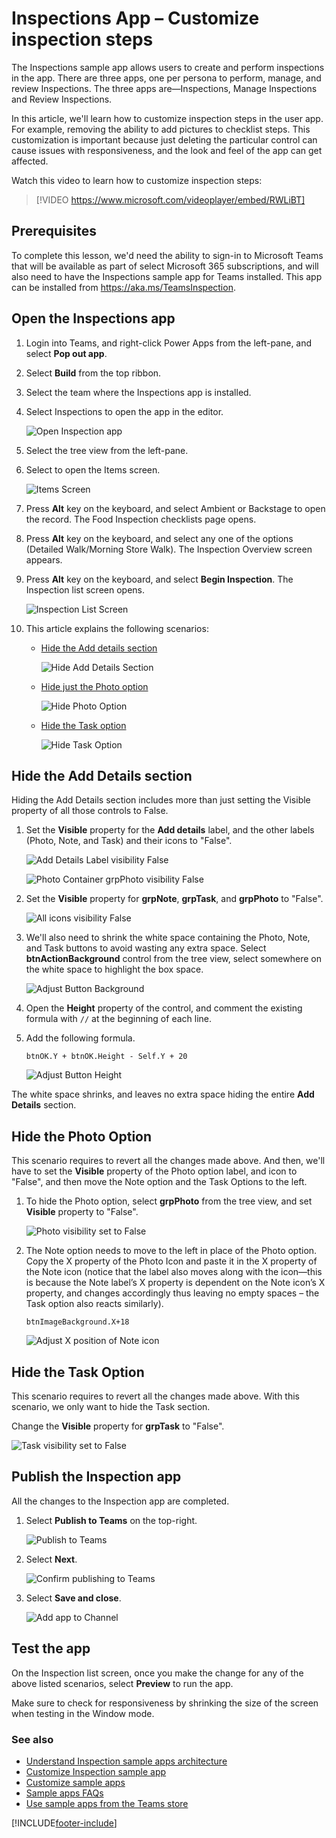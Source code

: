 # Inspections App – Customize inspection steps

The Inspections sample app allows users to create and perform inspections in the app. There are three apps, one per persona to perform, manage, and review Inspections. The three apps are&mdash;Inspections, Manage Inspections and Review Inspections.

In this article, we'll learn how to customize inspection steps in the user app. For example, removing the ability to add pictures to checklist steps. This customization is important because just deleting the particular control can cause issues with responsiveness, and the look and feel of the app can get affected.

Watch this video to learn how to customize inspection steps:
> [!VIDEO https://www.microsoft.com/videoplayer/embed/RWLiBT]

## Prerequisites

To complete this lesson, we'd need the ability to sign-in to Microsoft Teams that will be available as part of select Microsoft 365 subscriptions, and will also need to have the Inspections sample app for Teams installed. This app can be installed from <https://aka.ms/TeamsInspection>.

## Open the Inspections app

1. Login into Teams, and right-click Power Apps from the left-pane, and select **Pop out app**.
1. Select **Build** from the top ribbon.
1. Select the team where the Inspections app is installed.
1. Select Inspections to open the app in the editor.

    ![Open Inspection app](https://github.com/microsoft/teams-powerapps-app-templates/blob/main/Area%20Inspection/Documentation/media/customize-inspection-steps/open-inspection-app.png "Open Inspection app")

1. Select the tree view from the left-pane.

1. Select to open the Items screen.

    ![Items Screen](https://github.com/microsoft/teams-powerapps-app-templates/blob/main/Area%20Inspection/Documentation/media/customize-inspection-steps/items-screen.png "Items Screen")

1. Press **Alt** key on the keyboard, and select Ambient or Backstage to open the record. The Food Inspection checklists page opens.

1. Press **Alt** key on the keyboard, and select any one of the options (Detailed Walk/Morning Store Walk). The Inspection Overview screen appears.

1. Press **Alt** key on the keyboard, and select **Begin Inspection**. The Inspection list screen opens.

    ![Inspection List Screen](https://github.com/microsoft/teams-powerapps-app-templates/blob/main/Area%20Inspection/Documentation/media/customize-inspection-steps/inspection-list-screen.png "Inspection List Screen")

1. This article explains the following scenarios:

   - [Hide the Add details section](#hide-the-add-details-section)

      ![Hide Add Details Section](https://github.com/microsoft/teams-powerapps-app-templates/blob/main/Area%20Inspection/Documentation/media/customize-inspection-steps/hide-add-details-section.png "Hide Add Details Section")

   - [Hide just the Photo option](#hide-the-photo-option)

      ![Hide Photo Option](https://github.com/microsoft/teams-powerapps-app-templates/blob/main/Area%20Inspection/Documentation/media/customize-inspection-steps/hide-photo-option.png "Hide Photo Option")

   - [Hide the Task option](#hide-the-task-option)

      ![Hide Task Option](https://github.com/microsoft/teams-powerapps-app-templates/blob/main/Area%20Inspection/Documentation/media/customize-inspection-steps/hide-task-option.png)

## Hide the Add Details section

Hiding the Add Details section includes more than just setting the Visible property of all those controls to False.

1. Set the **Visible** property for the **Add details** label, and the other labels (Photo, Note, and Task) and their icons to "False".

    ![Add Details Label visibility False](https://github.com/microsoft/teams-powerapps-app-templates/blob/main/Area%20Inspection/Documentation/media/customize-inspection-steps/lbladddetails-visible-false.png "Add Details Label")

    ![Photo Container grpPhoto visibility False](https://github.com/microsoft/teams-powerapps-app-templates/blob/main/Area%20Inspection/Documentation/media/customize-inspection-steps/photo-visible-false.png "Photo Container grpPhoto visibility False")

1. Set the **Visible** property for **grpNote**, **grpTask**, and **grpPhoto** to "False".

    ![All icons visibility False](https://github.com/microsoft/teams-powerapps-app-templates/blob/main/Area%20Inspection/Documentation/media/customize-inspection-steps/all-icons-visible-false.png "All icons visibility False")

1. We'll also need to shrink the white space containing the Photo, Note, and Task buttons to avoid wasting any extra space. Select **btnActionBackground** control from the tree view, select somewhere on the white space to highlight the box space.

    ![Adjust Button Background](https://github.com/microsoft/teams-powerapps-app-templates/blob/main/Area%20Inspection/Documentation/media/customize-inspection-steps/adjust-button-background.png "Adjust Button Background")

1. Open the **Height** property of the control, and comment the existing formula with `//` at the beginning of each line.

1. Add the following formula.

    ```powerapps-dot
    btnOK.Y + btnOK.Height - Self.Y + 20
    ```

    ![Adjust Button Height](https://github.com/microsoft/teams-powerapps-app-templates/blob/main/Area%20Inspection/Documentation/media/customize-inspection-steps/adjust-button-height.png "Adjust Button Height")

The white space shrinks, and leaves no extra space hiding the entire **Add Details** section.

## Hide the Photo Option

This scenario requires to revert all the changes made above. And then, we'll have to set the **Visible** property of the Photo option label, and icon to "False", and then move the Note option and the Task Options to the left.

1. To hide the Photo option, select **grpPhoto** from the tree view, and set **Visible** property to "False".

    ![Photo visibility set to False](https://github.com/microsoft/teams-powerapps-app-templates/blob/main/Area%20Inspection/Documentation/media/customize-inspection-steps/set-grpphoto-visible-false.png "Photo visibility set to False")

1. The Note option needs to move to the left in place of the Photo option. Copy the X property of the Photo Icon and paste it in the X property of the Note icon (notice that the label also moves along with the icon&mdash;this is because the Note label’s X property is dependent on the Note icon’s X property, and changes accordingly thus leaving no empty spaces – the Task option also reacts similarly).

    ```powerapps-dot
    btnImageBackground.X+18
    ```

    ![Adjust X position of Note icon](https://github.com/microsoft/teams-powerapps-app-templates/blob/main/Area%20Inspection/Documentation/media/customize-inspection-steps/adjust-note-icon-x.png "Adjust X position of Note icon")

## Hide the Task Option

This scenario requires to revert all the changes made above. With this scenario, we only want to hide the Task section.

Change the **Visible** property for **grpTask** to "False".

![Task visibility set to False](https://github.com/microsoft/teams-powerapps-app-templates/blob/main/Area%20Inspection/Documentation/media/customize-inspection-steps/set-grptask-visible-false.png "Task visibility set to False")

## Publish the Inspection app

All the changes to the Inspection app are completed. 

1. Select **Publish to Teams** on the top-right.

    ![Publish to Teams](https://github.com/microsoft/teams-powerapps-app-templates/blob/main/Area%20Inspection/Documentation/media/customize-inspection-steps/publish-to-teams.png "Publish to Teams")

1. Select **Next**.

    ![Confirm publishing to Teams](https://github.com/microsoft/teams-powerapps-app-templates/blob/main/Area%20Inspection/Documentation/media/customize-inspection-steps/confirm-publishing-to-teams.png "Confirm publishing to Teams")

1. Select **Save and close**.

    ![Add app to Channel](https://github.com/microsoft/teams-powerapps-app-templates/blob/main/Area%20Inspection/Documentation/media/customize-inspection-steps/add-to-channel.png "Add app to Channel")

## Test the app

On the Inspection list screen, once you make the change for any of the above listed scenarios, select **Preview** to run the app.

Make sure to check for responsiveness by shrinking the size of the screen when testing in the Window mode.

### See also

- [Understand Inspection sample apps architecture](inspection-architecture.md)
- [Customize Inspection sample app](customize-inspections.md)
- [Customize sample apps](customize-sample-apps.md)
- [Sample apps FAQs](sample-apps-faqs.md)
- [Use sample apps from the Teams store](use-sample-apps-from-teams-store.md)

[!INCLUDE[footer-include](../includes/footer-banner.md)]